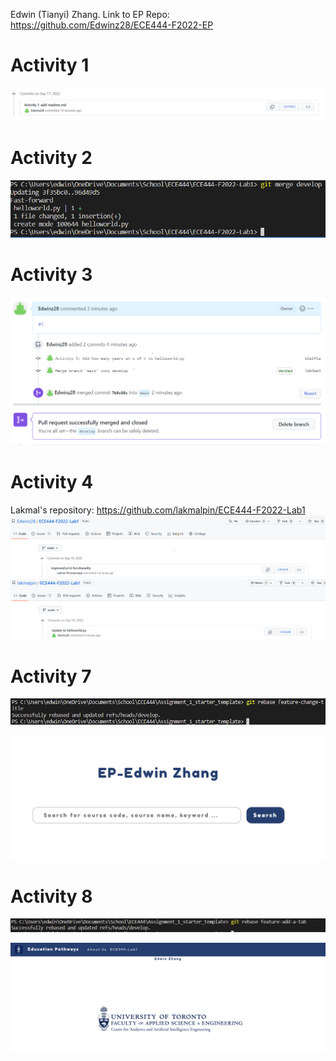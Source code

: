 Edwin (Tianyi) Zhang. Link to EP Repo: https://github.com/Edwinz28/ECE444-F2022-EP

# Activity 1
![screenshot of adding readme.md](./images/add_readme.PNG)

# Activity 2
![screenshot of merging develop branch](./images/merging_develop.PNG)

# Activity 3
![screenshot of merging activity 3](./images/successful_merge.PNG)

# Activity 4
Lakmal's repository: https://github.com/lakmalpin/ECE444-F2022-Lab1
![screenshot of push activity 4](./images/lakmals_push.PNG)
![screenshot of push activity 4](./images/my_push.PNG)


# Activity 7
![screenshot of rebasing feature to develop](./images/rebase_feature_to_develop.PNG)

![screenshot of new ep title](./images/new_ep_title.PNG)

# Activity 8
![screenshot of new ep title](./images/add_tab_rebase.PNG)

![screenshot of new ep title](./images/new_page.PNG)